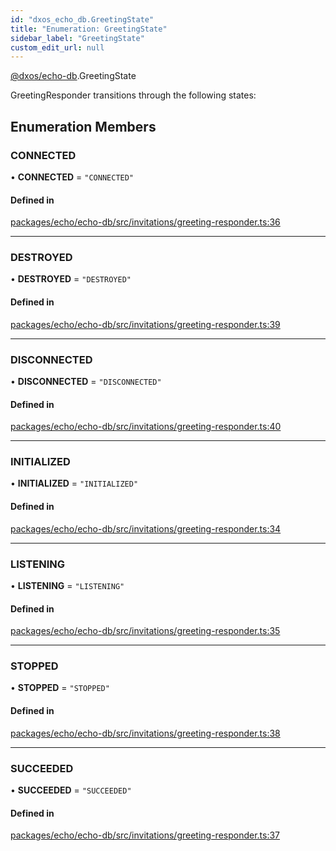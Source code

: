 ```yaml
---
id: "dxos_echo_db.GreetingState"
title: "Enumeration: GreetingState"
sidebar_label: "GreetingState"
custom_edit_url: null
---
```


[@dxos/echo-db](../modules/dxos_echo_db.md).GreetingState

GreetingResponder transitions through the following states:

## Enumeration Members

### CONNECTED

• **CONNECTED** = ``"CONNECTED"``

#### Defined in

[packages/echo/echo-db/src/invitations/greeting-responder.ts:36](https://github.com/dxos/protocols/blob/6f4c34af3/packages/echo/echo-db/src/invitations/greeting-responder.ts#L36)

___

### DESTROYED

• **DESTROYED** = ``"DESTROYED"``

#### Defined in

[packages/echo/echo-db/src/invitations/greeting-responder.ts:39](https://github.com/dxos/protocols/blob/6f4c34af3/packages/echo/echo-db/src/invitations/greeting-responder.ts#L39)

___

### DISCONNECTED

• **DISCONNECTED** = ``"DISCONNECTED"``

#### Defined in

[packages/echo/echo-db/src/invitations/greeting-responder.ts:40](https://github.com/dxos/protocols/blob/6f4c34af3/packages/echo/echo-db/src/invitations/greeting-responder.ts#L40)

___

### INITIALIZED

• **INITIALIZED** = ``"INITIALIZED"``

#### Defined in

[packages/echo/echo-db/src/invitations/greeting-responder.ts:34](https://github.com/dxos/protocols/blob/6f4c34af3/packages/echo/echo-db/src/invitations/greeting-responder.ts#L34)

___

### LISTENING

• **LISTENING** = ``"LISTENING"``

#### Defined in

[packages/echo/echo-db/src/invitations/greeting-responder.ts:35](https://github.com/dxos/protocols/blob/6f4c34af3/packages/echo/echo-db/src/invitations/greeting-responder.ts#L35)

___

### STOPPED

• **STOPPED** = ``"STOPPED"``

#### Defined in

[packages/echo/echo-db/src/invitations/greeting-responder.ts:38](https://github.com/dxos/protocols/blob/6f4c34af3/packages/echo/echo-db/src/invitations/greeting-responder.ts#L38)

___

### SUCCEEDED

• **SUCCEEDED** = ``"SUCCEEDED"``

#### Defined in

[packages/echo/echo-db/src/invitations/greeting-responder.ts:37](https://github.com/dxos/protocols/blob/6f4c34af3/packages/echo/echo-db/src/invitations/greeting-responder.ts#L37)
